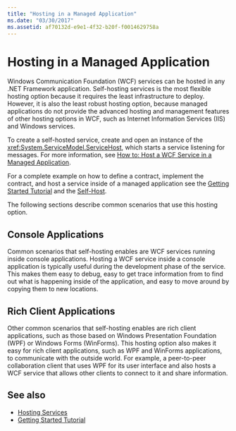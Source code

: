 ```yaml
---
title: "Hosting in a Managed Application"
ms.date: "03/30/2017"
ms.assetid: af70132d-e9e1-4f32-b20f-f0014629758a
---
```

# Hosting in a Managed Application
Windows Communication Foundation (WCF) services can be hosted in any .NET Framework application. Self-hosting services is the most flexible hosting option because it requires the least infrastructure to deploy. However, it is also the least robust hosting option, because managed applications do not provide the advanced hosting and management features of other hosting options in WCF, such as Internet Information Services (IIS) and Windows services.  
  
 To create a self-hosted service, create and open an instance of the <xref:System.ServiceModel.ServiceHost>, which starts a service listening for messages. For more information, see [How to: Host a WCF Service in a Managed Application](../how-to-host-a-wcf-service-in-a-managed-application.md).  
  
 For a complete example on how to define a contract, implement the contract, and host a service inside of a managed application see the [Getting Started Tutorial](../getting-started-tutorial.md) and the [Self-Host](../samples/self-host.md).  
  
 The following sections describe common scenarios that use this hosting option.  
  
## Console Applications  
 Common scenarios that self-hosting enables are WCF services running inside console applications. Hosting a WCF service inside a console application is typically useful during the development phase of the service. This makes them easy to debug, easy to get trace information from to find out what is happening inside of the application, and easy to move around by copying them to new locations.  
  
## Rich Client Applications  
 Other common scenarios that self-hosting enables are rich client applications, such as those based on Windows Presentation Foundation (WPF) or Windows Forms (WinForms). This hosting option also makes it easy for rich client applications, such as WPF and WinForms applications, to communicate with the outside world. For example, a peer-to-peer collaboration client that uses WPF for its user interface and also hosts a WCF service that allows other clients to connect to it and share information.  
  
## See also

- [Hosting Services](../hosting-services.md)
- [Getting Started Tutorial](../getting-started-tutorial.md)
